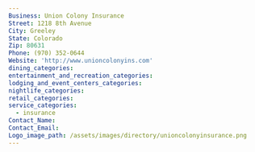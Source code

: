 ```yaml
---
Business: Union Colony Insurance
Street: 1218 8th Avenue
City: Greeley
State: Colorado
Zip: 80631
Phone: (970) 352-0644
Website: 'http://www.unioncolonyins.com'
dining_categories:
entertainment_and_recreation_categories:
lodging_and_event_centers_categories:
nightlife_categories:
retail_categories:
service_categories:
  - insurance
Contact_Name:
Contact_Email:
Logo_image_path: /assets/images/directory/unioncolonyinsurance.png
---
```



